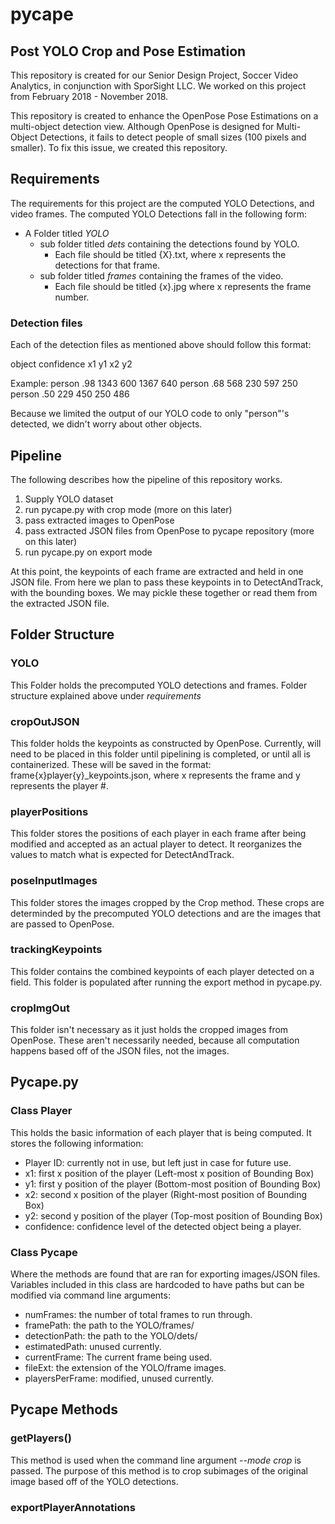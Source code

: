 # pycape
## Post YOLO Crop and Pose Estimation

This repository is created for our Senior Design Project, Soccer Video Analytics, in conjunction with SporSight LLC.
We worked on this project from February 2018 - November 2018.

This repository is created to enhance the OpenPose Pose Estimations on a multi-object detection view.
Although OpenPose is designed for Multi-Object Detections, it fails to detect people of small sizes (100 pixels and smaller).
To fix this issue, we created this repository.

## Requirements
The requirements for this project are the computed YOLO Detections, and video frames.
The computed YOLO Detections fall in the following form:

- A Folder titled *YOLO*
  - sub folder titled *dets* containing the detections found by YOLO.
    - Each file should be titled {X}.txt, where x represents the detections for that frame.
  - sub folder titled *frames* containing the frames of the video.
    - Each file should be titled {x}.jpg where x represents the frame number.
   
### Detection files
Each of the detection files as mentioned above should follow this format:

  object confidence x1 y1 x2 y2

Example:
person .98 1343 600 1367 640 
person .68 568 230 597 250
person .50 229 450 250 486

Because we limited the output of our YOLO code to only "person"'s detected, we didn't worry about other objects.

## Pipeline
The following describes how the pipeline of this repository works.
1. Supply YOLO dataset
2. run pycape.py with crop mode (more on this later)
3. pass extracted images to OpenPose
4. pass extracted JSON files from OpenPose to pycape repository (more on this later)
5. run pycape.py on export mode

At this point, the keypoints of each frame are extracted and held in one JSON file.
From here we plan to pass these keypoints in to DetectAndTrack, with the bounding boxes. We may pickle these together or read them from the extracted JSON file.

## Folder Structure

### YOLO
This Folder holds the precomputed YOLO detections and frames. 
Folder structure explained above under *requirements*

### cropOutJSON
This folder holds the keypoints as constructed by OpenPose. Currently, will need to be placed in this folder until pipelining is completed, or until all is containerized.
These will be saved in the format: frame{x}player{y}_keypoints.json, where x represents the frame and y represents the player #.

### playerPositions
This folder stores the positions of each player in each frame after being modified and accepted as an actual player to detect.
It reorganizes the values to match what is expected for DetectAndTrack.

### poseInputImages
This folder stores the images cropped by the Crop method. These crops are determinded by the precomputed YOLO detections and are the images that are passed to OpenPose.

### trackingKeypoints
This folder contains the combined keypoints of each player detected on a field. This folder is populated after running the export method in pycape.py. 

### cropImgOut
This folder isn't necessary as it just holds the cropped images from OpenPose. These aren't necessarily needed, because all computation happens based off of the JSON files, not the images.

## Pycape.py

### Class Player

This holds the basic information of each player that is being computed. It stores the following information:

- Player ID: currently not in use, but left just in case for future use.
- x1: first x position of the player (Left-most x position of Bounding Box)
- y1: first y position of the player (Bottom-most position of Bounding Box)
- x2: second x position of the player (Right-most position of Bounding Box)
- y2: second y position of the player (Top-most position of Bounding Box)
- confidence: confidence level of the detected object being a player.

### Class Pycape
Where the methods are found that are ran for exporting images/JSON files.
Variables included in this class are hardcoded to have paths but can be modified via command line arguments:
- numFrames: the number of total frames to run through.
- framePath: the path to the YOLO/frames/
- detectionPath: the path to the YOLO/dets/
- estimatedPath: unused currently.
- currentFrame: The current frame being used.
- fileExt: the extension of the YOLO/frame images.
- playersPerFrame: modified, unused currently.

## Pycape Methods

### getPlayers()
This method is used when the command line argument *--mode crop* is passed.
The purpose of this method is to crop subimages of the original image based off of the YOLO detections.

### exportPlayerAnnotations

